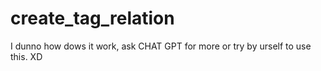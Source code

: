 # create_tag_relation
I dunno how dows it work, ask CHAT GPT for more or try by urself to use this. XD
